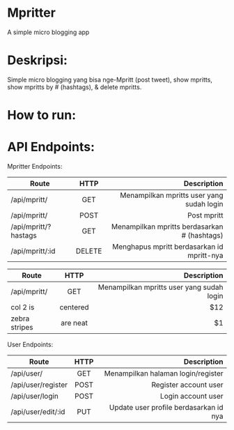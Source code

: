 # Mpritter
A simple micro blogging app

# Deskripsi:
Simple micro blogging yang bisa nge-Mpritt (post tweet), show mpritts, show mpritts by # (hashtags), & delete mpritts.

# How to run:


# API Endpoints:
Mpritter Endpoints:

| Route | HTTP | Description |
| ----- |:----:| -----------:|
|/api/mpritt/|GET|Menampilkan mpritts user yang sudah login|
|/api/mpritt/|POST|Post mpritt|
|/api/mpritt/?hastags|GET|Menampilkan mpritts berdasarkan # (hashtags)|
|/api/mpritt/:id|DELETE|Menghapus mpritt berdasarkan id mpritt-nya|

| Route        | HTTP          | Description  |
| ------------- |:-------------:| -----:|
| /api/mpritt/      | GET | Menampilkan mpritts user yang sudah login |
| col 2 is      | centered      |   $12 |
| zebra stripes | are neat      |    $1 |

User Endpoints:

| Route | HTTP | Description |
| ----- |:----:| -----------:|
|/api/user/|GET|Menampilkan halaman login/register|
|/api/user/register|POST|Register account user|
|/api/user/login|POST|Login account user|
|/api/user/edit/:id|PUT|Update user profile berdasarkan id nya|

